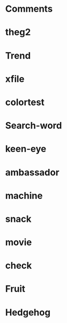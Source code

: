 # Comments
# theg2
# Trend
# xfile
# colortest
# Search-word
# keen-eye
# ambassador
# machine
# snack
# movie
# check
# Fruit
# Hedgehog
